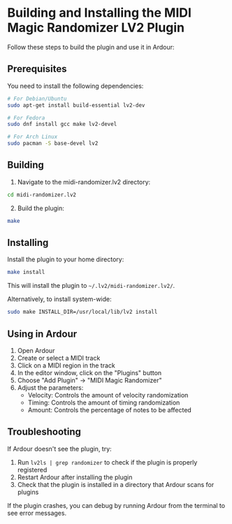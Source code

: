 
# Building and Installing the MIDI Magic Randomizer LV2 Plugin

Follow these steps to build the plugin and use it in Ardour:

## Prerequisites

You need to install the following dependencies:

```bash
# For Debian/Ubuntu
sudo apt-get install build-essential lv2-dev

# For Fedora
sudo dnf install gcc make lv2-devel

# For Arch Linux
sudo pacman -S base-devel lv2
```

## Building

1. Navigate to the midi-randomizer.lv2 directory:

```bash
cd midi-randomizer.lv2
```

2. Build the plugin:

```bash
make
```

## Installing

Install the plugin to your home directory:

```bash
make install
```

This will install the plugin to `~/.lv2/midi-randomizer.lv2/`.

Alternatively, to install system-wide:

```bash
sudo make INSTALL_DIR=/usr/local/lib/lv2 install
```

## Using in Ardour

1. Open Ardour
2. Create or select a MIDI track
3. Click on a MIDI region in the track
4. In the editor window, click on the "Plugins" button
5. Choose "Add Plugin" → "MIDI Magic Randomizer"
6. Adjust the parameters:
   - Velocity: Controls the amount of velocity randomization
   - Timing: Controls the amount of timing randomization
   - Amount: Controls the percentage of notes to be affected

## Troubleshooting

If Ardour doesn't see the plugin, try:

1. Run `lv2ls | grep randomizer` to check if the plugin is properly registered
2. Restart Ardour after installing the plugin
3. Check that the plugin is installed in a directory that Ardour scans for plugins

If the plugin crashes, you can debug by running Ardour from the terminal to see error messages.
